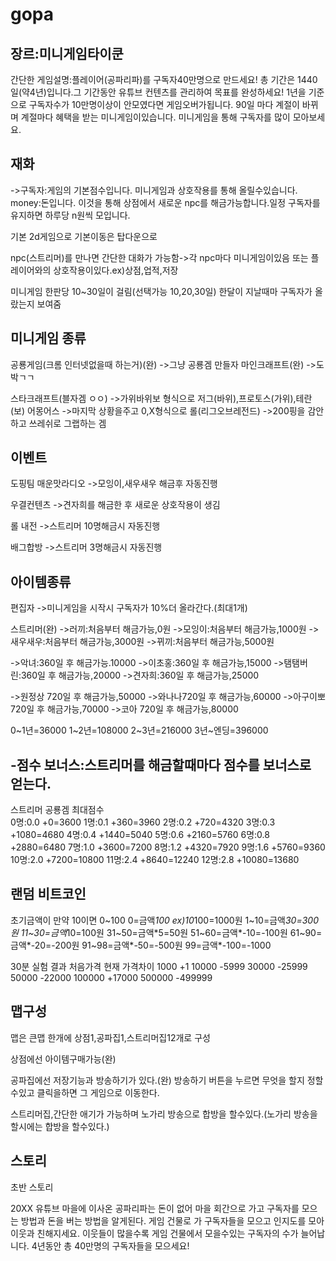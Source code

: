 # gopa
 ## 장르:미니게임타이쿤

간단한 게임설명:플레이어(공파리파)를 구독자40만명으로 만드세요!
총 기간은 1440일(약4년)입니다.그 기간동안 유튜브 컨텐츠를 관리하여 목표를 완성하세요!
1년을 기준으로 구독자수가 10만명이상이 안모였다면 게임오버가됩니다.
90일 마다 계절이 바뀌며 계절마다 혜택을 받는 미니게임이있습니다.
미니게임을 통해 구독자를 많이 모아보세요.

## 재화
->구독자:게임의 기본점수입니다. 미니게임과 상호작용를 통해 올릴수있습니다.
   money:돈입니다. 이것을 통해 상점에서 새로운 npc를 해금가능합니다.일정 구독자를 유지하면 하루당 n원씩 모입니다.

기본 2d게임으로 기본이동은 탑다운으로


npc(스트리머)를 만나면 간단한 대화가 가능함->각 npc마다 미니게임이있음 또는 플레이어와의 상호작용이있다.ex)상점,업적,저장


미니게임 한판당 10~30일이 걸림(선택가능 10,20,30일)
한달이 지날때마 구독자가 올랐는지 보여줌


## 미니게임 종류

공룡게임(크롬 인터넷없을때 하는거)(완)
->그냥 공룡겜 만들자
마인크래프트(완)
->도박ㄱㄱ

스타크래프트(블자겜 ㅇㅇ)
->가위바위보 형식으로 저그(바위),프로토스(가위),테란(보)
어몽어스
->마지막 상황을주고 0,X형식으로
롤(리그오브레전드)
->200핑을 감안하고 쓰레쉬로 그랩하는 겜

## 이벤트

도핑팀 매운맛라디오
->모잉이,새우새우 해금후 자동진행

우결컨텐츠
->견자희를 해금한 후 새로운 상호작용이 생김

롤 내전
->스트리머 10명해금시 자동진행

배그합방
->스트리머 3명해금시 자동진행






## 아이템종류
편집자
->미니게임을 시작시 구독자가 10%더 올라간다.(최대1개)

스트리머(완)
->러끼:처음부터  해금가능,0원
->모잉이:처음부터  해금가능,1000원
->새우새우:처음부터  해금가능,3000원
->뀌끼:처음부터  해금가능,5000원

->악녀:360일 후 해금가능.10000
->이초홍:360일 후 해금가능,15000
->탬탬버린:360일 후  해금가능,20000
->견자희:360일 후  해금가능,25000

->원정상 720일 후 해금가능,50000
->와나나720일 후 해금가능,60000
->아구이뽀 720일 후 해금가능,70000
->코아 720일 후 해금가능,80000

0~1년=36000
1~2년=108000
2~3년=216000
3년~엔딩=396000

## -점수 보너스:스트리머를 해금할때마다 점수를 보너스로 얻는다.
스트리머 	공룡겜  최대점수	
0명:0.0     +0=3600
1명:0.1	+360=3960
2명:0.2	+720=4320
3명:0.3	+1080=4680
4명:0.4	+1440=5040
5명:0.6	+2160=5760
6명:0.8	+2880=6480
7명:1.0	+3600=7200
8명:1.2	+4320=7920
9명:1.6	+5760=9360
10명:2.0	+7200=10800
11명:2.4	+8640=12240
12명:2.8	+10080=13680

## 랜덤 비트코인
초기금액이 만약 10이면
0~100
0=금액*100 ex)10*100=1000원
1~10=금액*30=300원
11~30=금액*10=100원
31~50=금액*5=50원
51~60=금액*-10=-100원
61~90=금액*-20=-200원
91~98=금액*-50=-500원
99=금액*-100=-1000

30분 실험 결과
처음가격   현재 가격차이
1000	+1
10000	 -5999
30000 	-25999
50000	-22000
100000	+17000
500000	-499999

## 맵구성
맵은 큰맵 한개에 상점1,공파집1,스트리머집12개로 구성


상점에선 아이템구매가능(완)

공파집에선 저장기능과 방송하기가 있다.(완)
방송하기 버튼을 누르면 무엇을 할지 정할수있고 클릭을하면 그 게임으로 이동한다.

스트리머집,간단한 애기가 가능하며 노가리 방송으로 합방을 할수있다.(노가리 방송을 할시에는 합방을 할수있다.)





## 스토리

초반 스토리

20XX 유튜브 마을에 이사온 공파리파는 돈이 없어 마을 회간으로 가고
구독자를 모으는 방법과 돈을 버는 방법을 알게된다.
게임 건물로 가 구독자들을 모으고 인지도를 모아 이웃과 친해지세요.
이웃들이 많을수록 게임 건물에서 모을수있는 구독자의 수가 늘어납니다.
4년동안 총 40만명의 구독자들을 모으세요!

